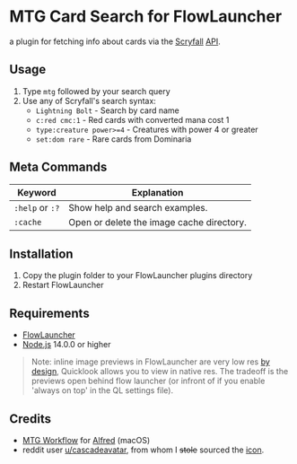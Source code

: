 # MTG Card Search for FlowLauncher

a plugin for fetching info about cards via the [Scryfall](https://scryfall.com/) [API](https://scryfall.com/docs/syntax).

## Usage

1. Type `mtg` followed by your search query
2. Use any of Scryfall's search syntax:
    - `Lightning Bolt` - Search by card name
    - `c:red cmc:1` - Red cards with converted mana cost 1
    - `type:creature power>=4` - Creatures with power 4 or greater
    - `set:dom rare` - Rare cards from Dominaria

## Meta Commands

| Keyword         | Explanation                               |
| --------------- | ----------------------------------------- |
| `:help` or `:?` | Show help and search examples.            |
| `:cache`        | Open or delete the image cache directory. |

## Installation

1. Copy the plugin folder to your FlowLauncher plugins directory
2. Restart FlowLauncher

## Requirements

-   [FlowLauncher](https://github.com/Flow-Launcher/Flow.Launcher)
-   [Node.js](https://github.com/nodejs/node) 14.0.0 or higher

> Note: inline image previews in FlowLauncher are very low res [by design](https://github.com/Flow-Launcher/Flow.Launcher/issues/2030), Quicklook allows you to view in native res. The tradeoff is the previews open behind flow launcher (or infront of if you enable 'always on top' in the QL settings file).

## Credits

-   [MTG Workflow](https://github.com/vitorgalvao/mtg-card-search-workflow/) for [Alfred](https://alfred.app/) (macOS)
-   reddit user [u/cascadeavatar](https://www.reddit.com/r/magicTCG/comments/duklyf/pixel_mtg_card_back_medium_of_choice_gimp2/), from whom I <s>stole</s> sourced the [icon](img/app.png).
